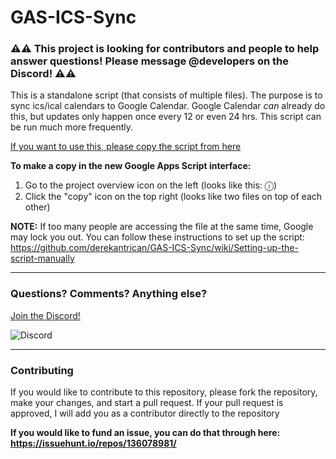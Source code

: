 # GAS-ICS-Sync

### ⚠️⚠️ This project is looking for contributors and people to help answer questions! Please message @developers on the Discord! ⚠️⚠️

This is a standalone script (that consists of multiple files). The purpose is to sync ics/ical calendars to Google Calendar. Google Calendar *can* already do this, but updates only happen once every 12 or even 24 hrs. This script can be run much more frequently.

[If you want to use this, please copy the script from here](https://script.google.com/d/1BOk8MDLbLaHh6SwG1M1tsgNXjkcC-79LE0QoipRuTDxbO3fMVvqoROQD/edit?newcopy=true)

**To make a copy in the new Google Apps Script interface:**
1. Go to the project overview icon on the left (looks like this: ⓘ)
2. Click the "copy" icon on the top right (looks like two files on top of each other)

**NOTE:** If too many people are accessing the file at the same time, Google may lock you out. You can follow these instructions to set up the script: https://github.com/derekantrican/GAS-ICS-Sync/wiki/Setting-up-the-script-manually

---------------

### Questions? Comments? Anything else?
[Join the Discord!](https://discord.gg/DRBpb4k)

![Discord](https://img.shields.io/discord/612735135120490496)

----------------

### Contributing

If you would like to contribute to this repository, please fork the repository, make your changes, and start a pull request. If your pull request is approved, I will add you as a contributor directly to the repository


**If you would like to fund an issue, you can do that through here: https://issuehunt.io/repos/136078981/**
